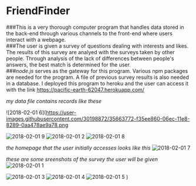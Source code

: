 # FriendFinder

###This is a very thorough computer program that handles data stored in the back-end through various channels to the front-end where users interact with a webpage.  
###The user is given a survey of questions dealing with interests and likes.  The results of this survey are analyed with the surveys taken by other people.  Through analysis of the lack of differences between people's answers, the best match is determined for the user.  
###*node.js* serves as the gateway for this program.  Various npm packages are needed for the program.  A file of previous survey results is also needed in a database.
I deployed this program to heroku and the user can access it with the link https://pacific-earth-62047.herokuapp.com/
 

*my data file contains records like these*

![2018-02-01 6](https://user-images.githubusercontent.com/30198872/35663772-f35ee860-06ec-11e8-8289-0aa478ae9a78.png

![2018-02-01 9](https://user-images.githubusercontent.com/30198872/35667144-8b419968-06fa-file11e8-9eab-cedfce1d8ab4.png)
![2018-02-01 2](https://user-images.githubusercontent.com/30198872/35663760-e6c39006-06ec-11e8-90ae-1829504621d4.png)
![2018-02-01 8](https://user-images.githubusercontent.com/30198872/35667138-8322470a-06fa-11e8-83e8-193941fb31e5.png)



*the homepage that the user initially accesses looks like this*
![2018-02-01 7](https://user-images.githubusercontent.com/30198872/35663774-f6906bbc-06ec-11e8-99b5-0613e4b7b3ea.png)


*these are some sreenshots of the survey the user will be given*
![2018-02-01 1](https://user-images.githubusercontent.com/30198872/35663756-e2a76c04-06ec-11e8-9556-43b07001c041.png)

![2018-02-01 3](https://user-images.githubusercontent.com/30198872/35663763-e9f0c6fe-06ec-11e8-8abd-880684c3b56f.png)
![2018-02-01 4](https://user-images.githubusercontent.com/30198872/35663766-ecf7a50c-06ec-11e8-8fb9-2de47eaa09b8.png)
![2018-02-01 5](https://user-images.githubusercontent.com/30198872/35663771-f0464d76-06ec-11e8-8556-1ac1fd79a44a.png)
)



